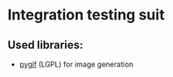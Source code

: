 Integration testing suit
========================


## Used libraries:
* [pygif](https://github.com/robert-ancell/pygif) (LGPL) for image generation
